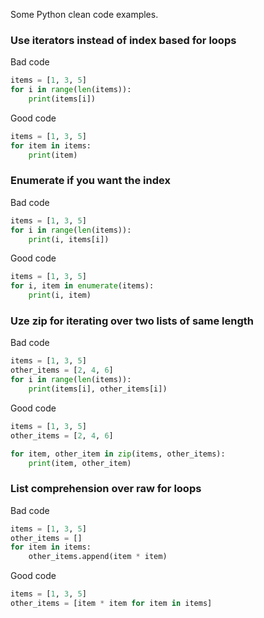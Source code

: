 Some Python clean code examples.

### Use iterators instead of index based for loops

Bad code
```python
items = [1, 3, 5]
for i in range(len(items)):
    print(items[i])
```
Good code
```python
items = [1, 3, 5]
for item in items:
    print(item)
```

### Enumerate if you want the index

Bad code
```python
items = [1, 3, 5]
for i in range(len(items)):
    print(i, items[i])
```
Good code
```python
items = [1, 3, 5]
for i, item in enumerate(items):
    print(i, item)
```

### Uze zip for iterating over two lists of same length
Bad code
```python
items = [1, 3, 5]
other_items = [2, 4, 6]
for i in range(len(items)):
    print(items[i], other_items[i])
```
Good code
```python
items = [1, 3, 5]
other_items = [2, 4, 6]

for item, other_item in zip(items, other_items):
    print(item, other_item)
```

### List comprehension over raw for loops
Bad code
```python
items = [1, 3, 5]
other_items = []
for item in items:
    other_items.append(item * item)
```
Good code
```python
items = [1, 3, 5]
other_items = [item * item for item in items]
```

